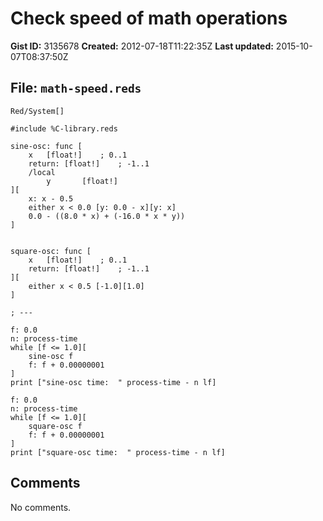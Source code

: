 # Check speed of math operations

**Gist ID:** 3135678
**Created:** 2012-07-18T11:22:35Z
**Last updated:** 2015-10-07T08:37:50Z

## File: `math-speed.reds`

```Red
Red/System[]

#include %C-library.reds

sine-osc: func [
	x	[float!]	; 0..1
	return:	[float!]	; -1..1 
	/local
		y		[float!]
][
	x: x - 0.5
	either x < 0.0 [y: 0.0 - x][y: x]
	0.0 - ((8.0 * x) + (-16.0 * x * y))
]


square-osc: func [
	x	[float!]	; 0..1
	return:	[float!]	; -1..1 
][
	either x < 0.5 [-1.0][1.0]
]

; --- 

f: 0.0
n: process-time
while [f <= 1.0][
	sine-osc f
	f: f + 0.00000001
]
print ["sine-osc time:  " process-time - n lf]

f: 0.0
n: process-time
while [f <= 1.0][
	square-osc f
	f: f + 0.00000001
]
print ["square-osc time:  " process-time - n lf]
```

## Comments

No comments.
